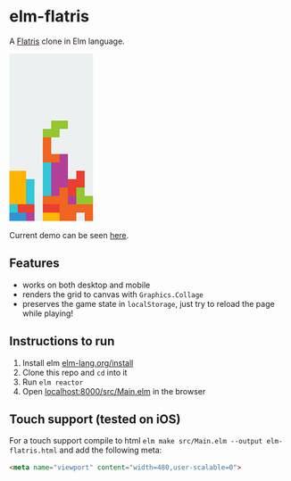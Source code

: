 # elm-flatris
A [Flatris](https://github.com/skidding/flatris) clone in Elm language.

[![Screenshot](elm-flatris.png)](http://unsoundscapes.com/elm-flatris.html)

Current demo can be seen [here](http://unsoundscapes.com/elm-flatris.html).

## Features

* works on both desktop and mobile
* renders the grid to canvas with `Graphics.Collage`
* preserves the game state in `localStorage`, just try to reload the page while playing!

## Instructions to run

1. Install elm [elm-lang.org/install](http://elm-lang.org/install)
2. Clone this repo and `cd` into it
3. Run `elm reactor`
4. Open [localhost:8000/src/Main.elm](http://localhost:8000/src/Main.elm) in the browser

## Touch support (tested on iOS)

For a touch support compile to html `elm make src/Main.elm --output elm-flatris.html` and add the following meta:

```html
<meta name="viewport" content="width=480,user-scalable=0">
```

